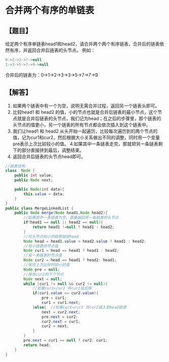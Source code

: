 # 合并两个有序的单链表

## 【题目】
给定两个有序单链表head1和head2，请合并两个两个有序链表，合并后的链表依然有序，并返回合并后链表的头节点。
例如：
```java
0->2->3->7->null
1->3->5->7->9->null
```
合并后的链表为：0->1->2->3->3->5->7->7->9 

## 【解答】
1. 如果两个链表中有一个为空，说明无需合并过程，返回另一个链表头即可。
2. 比较head1 和 head2 的值，小的节点也就是合并后链表的最小节点，这个节点就是合并后链表的头节点，我们记为head；在之后的步骤里，那个链表的头节点的值更小，另一个链表的所有节点都会依次插入到这个链表中。
3. 我们让head1 和 head2 从头开始一起遍历，比较每次遍历到的两个节点的值，记为cur1和cur2，然后根据大小关系做出不同的调整，同时用一个变量pre表示上次比较较小的值。
4.如果其中一条链表走完，那就把另一条链表剩下的部分直接拼到最后，调整结束。
5. 返回合并后链表的头节点head即可。

```java
//链表结构
class  Node {
    public int value;
    public Node next;

    public Node(int data){
        this.value = data;
    }
}
public class MergeLinkedList {
    public Node merge(Node head1,Node head2){
        //如果其中一条链表为空，直接返回另一条链表的头节点
        if(head1 == null || head2 == null){
            return head1 !=null ? head1 : head2;
        }
        //将头节点较小的链表赋给head
        Node head = head1.value < head2.value ? head1 : head2;
        //较小链表的节点值
        Node cur1 = head == head1 ? head1 : head2;
        //另一条链表的节点值
        Node cur2 = head == head1 ? head2: head1;
        //保存上次比较时较小的值
        Node pre = null;
        //保存cur2的下个节点
        Node next = null;
        while (cur1 != null && cur2 != null){
            //如果cur1<cur2 将cur1往后移
            if(cur1.value <= cur2.value){
                pre = cur1;
                cur1 = cur1.next;
            }else{  //如果cur1>cur2 将cur2插入到head链表
                next = cur2.next;
                pre.next = cur2;
                cur2.next = cur1;
                cur2 = next;
            }
        }
        pre.next = cur1 == null ? cur2: cur1;
        return head;
    }
}


```